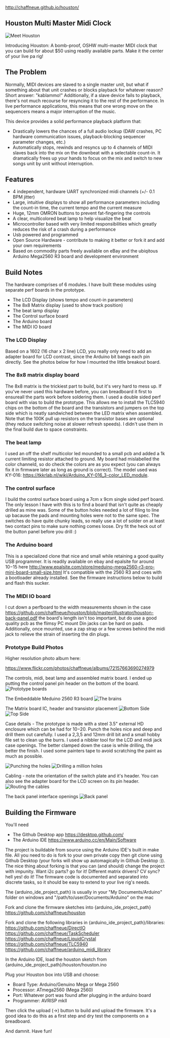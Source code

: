 <http://chaffneue.github.io/houston/>

## Houston Multi Master Midi Clock

![Meet Houston](https://c2.staticflickr.com/2/1579/24839778126_2c2a3d20b4_z.jpg)

Introducing Houston: A bomb-proof, OSHW multi-master MIDI clock that you can build for about $50 using readily available parts. Make it the center of your live pa rig!


## The Problem

Normally, MIDI devices are slaved to a single master unit, but what if something about that unit crashes or blocks playback for whatever reason? Short answer: "kablammo!" Additionally, if a slave device fails to playback, there's not much recourse for resyncing it to the rest of the performance. In live performance applications, this means that one wrong move on the sequencers means a major interruption of the music.

This device provides a solid performance playback platform that:

* Drastically lowers the chances of a full audio lockup (DAW crashes, PC hardware communication issues, playback-blocking sequencer parameter changes, etc.)
* Automatically stops, rewinds and resyncs up to 4 channels of MIDI slaves back into the mix on the downbeat with a selectable count-in. It dramatically frees up your hands to focus on the mix and switch to new songs unit by unit without interruption.  


## Features

* 4 independent, hardware UART synchronized midi channels (+/- 0.1 BPM jitter) 
* Large, intuitive displays to show all performance parameters including the count-in time, the current tempo and the current measure
* Huge, 12mm OMRON buttons to prevent fat-fingering the controls
* A clear, multicolored beat lamp to help visualize the beat
* Microcontroller based with very limited responsibilities which greatly reduces the risk of a crash during a performance
* Usb powered and programmed
* Open Source Hardware - contribute to making it better or fork it and add your own requirements
* Based on commodity parts freely available on eBay and the ubiqitous Arduino Mega2560 R3 board and development environment 


## Build Notes

The hardware comprises of 6 modules. I have built these modules using separate perf boards in the prototype. 

* The LCD Display (shows tempo and count-in parameters)
* The 8x8 Matrix display (used to show track position)
* The beat lamp display 
* The Control surface board
* The Arduino board
* The MIDI IO board

### The LCD Display

Based on a 1602 (16 char x 2 line) LCD, you really only need to add an adapter board for LCD contrast, since the Arduino bit bangs each pin directly. See the photos below for how I mounted the little breakout board. 

### The 8x8 matrix display board

The 8x8 matrix is the trickiest part to build, but it's very hard to mess up. If you've never used this hardware before, you can breadboard it first to ensureall the parts work before soldering them. I used a double sided perf board with vias to build the prototype. This allows me to install the TLC5940 chips on the bottom of the board and the transistors and jumpers on the top side which is neatly sandwiched between the LED matrix when assembled. Note that the 100K pull up resistors on the transistor bases are optional (they reduce switching noise at slower refresh speeds). I didn't use them in the final build due to space constraints.  
 
### The beat lamp

I used an off the shelf multicolor led mounded to a small pcb and added a 1k current limiting resistor attached to ground. My board had mislabelled the color channeld, so do check the colors are as you expect (you can always fix it in firmware later as long as ground is correct). The model used was KY-016: <https://tkkrlab.nl/wiki/Arduino_KY-016_3-color_LED_module>.  

### The control surface

I build the control surface board using a 7cm x 9cm single sided perf board. The only lesson I have with this is to find a board that isn't quite as cheaply drilled as mine was. Some of the button holes needed a lot of filing to line up bacause the pads and mounting holes were not to the same spec. The switches do have quite chunky leads, so really use a lot of solder on at least two contact pins to make sure nothing comes loose. Dry fit the heck out of the button panel before you drill :) 

### The Arduino board

This is a specialized clone that nice and small while retaining a good quality USB programmer. It is readily available on ebay and epalsite for around $10-$15 here <http://www.epalsite.com/store/meduino-mega2560-r3-pro-mini-board-small-size.html>
It's compatible with the 2560 R3 and coes with a bootloader already installed. See the firmware instructions below to build and flash this sucker. 

### The MIDI IO board

I cut down a perfboard to the width measurements shown in the case <https://github.com/chaffneue/houston/blob/master/illustrator/houston-back-panel.pdf> the board's length isn't too important, but do use a good quality pcb as the flimsy PC mount Din jacks can be hard on pads. Additionally, once mounted, use a zap strap or a few screws behind the midi jack to relieve the strain of inserting the din plugs. 

### Prototype Build Photos

Higher resolution photo album here:

<https://www.flickr.com/photos/chaffneue/albums/72157663690274979>


The controls, midi, beat lamp and assembled matrix board. I ended up putting the control panel pin header on the bottom of the board.
![Prototype boards](https://c2.staticflickr.com/2/1554/24772597651_0b3c4b72b7_c.jpg)


The Embeddable Meduino 2560 R3 board
![The brains](https://c2.staticflickr.com/2/1592/24839725796_4130377276_c.jpg)


The Matrix board IC, header and transistor placement
![Bottom Side](https://c2.staticflickr.com/2/1680/24239139963_fec8a018e4.jpg)
![Top Side](https://c2.staticflickr.com/2/1667/24839724806_0ac5885f90.jpg)


Case details - The prototype is made with a steel 3.5" external HD enclosure which can be had for $10-$20. Punch the holes nice and deep and drill them out carefully. I used a 2,3,5 and 12mm drill bit and a small hobby file set to clean up the burrs. I used a nibbler tool for the LCD and midi jack case openings. The better clamped down the case is while drilling, the better the finish. I used some painters tape to avoid scratching the paint as much as possible.

![Punching the holes](https://c2.staticflickr.com/2/1559/24772569491_ccf54a892d_c.jpg)
![Drilling a million holes](https://c2.staticflickr.com/2/1443/24748092312_9d1bb364e4_c.jpg)

Cabling - note the orientation of the switch plate and it's header. You can also see the adapter board for the LCD screen on its pin header. 
![Routing the cables](https://c2.staticflickr.com/2/1551/24498397969_68e669834e_c.jpg)


The back panel interface openings
![Back panel](https://c2.staticflickr.com/2/1456/24237887604_a43d87637e_c.jpg)


## Building the Firmware

You'll need 
* The Github Desktop app <https://desktop.github.com/>
* The Arduino IDE <https://www.arduino.cc/en/Main/Software>

The project is buildable from source using the Arduino IDE's built in make file. All you need to do is fork to your own private copy then git clone using Github Desktop (your forks will show up automagically in Github Desktop :)). The nice thing about forking is that you can (and should) change the project with impunity. Want i2c parts? go for it! Different matrix drivers? CV sync? hell yes! do it! The firmware code is documented and separated into discrete tasks, so it should be easy to extend to your live rig's needs.    

The {arduino_ide_project_path} is usually in your "My Documents/Arduino" folder on windows and "/path/to/user/Documents/Arduino" on the mac 

Fork and clone the firmware sketches into {arduino_ide_project_path}
https://github.com/chaffneue/houston


Fork and clone the following libraries in {arduino_ide_project_path}/libraries:
https://github.com/chaffneue/DirectIO
https://github.com/chaffneue/TaskScheduler
https://github.com/chaffneue/LiquidCrystal
https://github.com/chaffneue/TLC5940
https://github.com/chaffneue/arduino_midi_library

In the Arduino IDE, load the houston sketch from {arduino_ide_project_path}/houston/houston.ino

Plug your Houston box into USB and choose:
* Board Type: Arduino/Genuino Mega or Mega 2560
* Processor: ATmega2560 (Mega 2560)
* Port: Whatever port was found after plugging in the arduino board
* Programmer: AVRISP mkII

Then click the upload (->) button to build and upload the firmware. It's a good idea to do this as a first step and dry test the components on a breadboard.

And damnit. Have fun!
